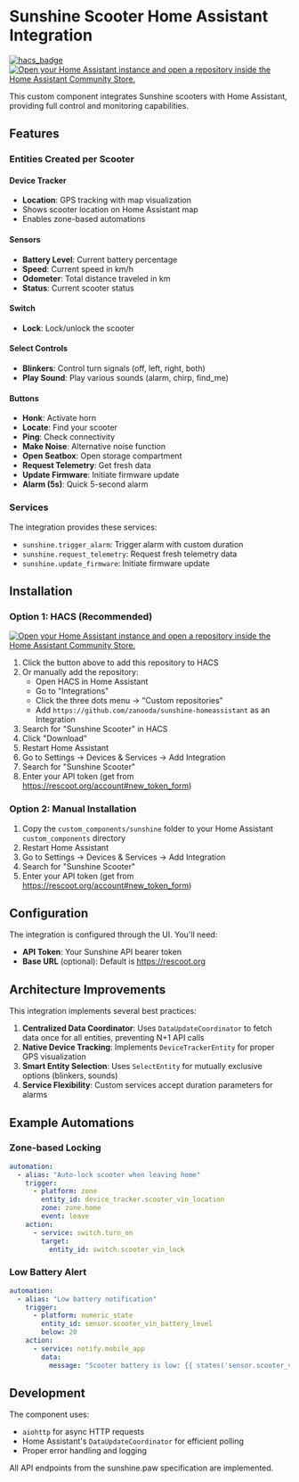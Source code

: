# Sunshine Scooter Home Assistant Integration

[![hacs_badge](https://img.shields.io/badge/HACS-Custom-41BDF5.svg)](https://github.com/hacs/integration)
[![Open your Home Assistant instance and open a repository inside the Home Assistant Community Store.](https://my.home-assistant.io/badges/hacs_repository.svg)](https://my.home-assistant.io/redirect/hacs_repository/?owner=zanooda&repository=sunshine-homeassistant&category=integration)

This custom component integrates Sunshine scooters with Home Assistant, providing full control and monitoring capabilities.

## Features

### Entities Created per Scooter

#### Device Tracker
- **Location**: GPS tracking with map visualization
- Shows scooter location on Home Assistant map
- Enables zone-based automations

#### Sensors
- **Battery Level**: Current battery percentage
- **Speed**: Current speed in km/h
- **Odometer**: Total distance traveled in km
- **Status**: Current scooter status

#### Switch
- **Lock**: Lock/unlock the scooter

#### Select Controls
- **Blinkers**: Control turn signals (off, left, right, both)
- **Play Sound**: Play various sounds (alarm, chirp, find_me)

#### Buttons
- **Honk**: Activate horn
- **Locate**: Find your scooter
- **Ping**: Check connectivity
- **Make Noise**: Alternative noise function
- **Open Seatbox**: Open storage compartment
- **Request Telemetry**: Get fresh data
- **Update Firmware**: Initiate firmware update
- **Alarm (5s)**: Quick 5-second alarm

### Services

The integration provides these services:

- `sunshine.trigger_alarm`: Trigger alarm with custom duration
- `sunshine.request_telemetry`: Request fresh telemetry data
- `sunshine.update_firmware`: Initiate firmware update

## Installation

### Option 1: HACS (Recommended)

[![Open your Home Assistant instance and open a repository inside the Home Assistant Community Store.](https://my.home-assistant.io/badges/hacs_repository.svg)](https://my.home-assistant.io/redirect/hacs_repository/?owner=zanooda&repository=sunshine-homeassistant&category=integration)

1. Click the button above to add this repository to HACS
2. Or manually add the repository:
   - Open HACS in Home Assistant
   - Go to "Integrations"
   - Click the three dots menu → "Custom repositories"
   - Add `https://github.com/zanooda/sunshine-homeassistant` as an Integration
3. Search for "Sunshine Scooter" in HACS
4. Click "Download"
5. Restart Home Assistant
6. Go to Settings → Devices & Services → Add Integration
7. Search for "Sunshine Scooter"
8. Enter your API token (get from https://rescoot.org/account#new_token_form)

### Option 2: Manual Installation

1. Copy the `custom_components/sunshine` folder to your Home Assistant `custom_components` directory
2. Restart Home Assistant
3. Go to Settings → Devices & Services → Add Integration
4. Search for "Sunshine Scooter"
5. Enter your API token (get from https://rescoot.org/account#new_token_form)

## Configuration

The integration is configured through the UI. You'll need:
- **API Token**: Your Sunshine API bearer token
- **Base URL** (optional): Default is https://rescoot.org

## Architecture Improvements

This integration implements several best practices:

1. **Centralized Data Coordinator**: Uses `DataUpdateCoordinator` to fetch data once for all entities, preventing N+1 API calls
2. **Native Device Tracking**: Implements `DeviceTrackerEntity` for proper GPS visualization
3. **Smart Entity Selection**: Uses `SelectEntity` for mutually exclusive options (blinkers, sounds)
4. **Service Flexibility**: Custom services accept duration parameters for alarms

## Example Automations

### Zone-based Locking
```yaml
automation:
  - alias: "Auto-lock scooter when leaving home"
    trigger:
      - platform: zone
        entity_id: device_tracker.scooter_vin_location
        zone: zone.home
        event: leave
    action:
      - service: switch.turn_on
        target:
          entity_id: switch.scooter_vin_lock
```

### Low Battery Alert
```yaml
automation:
  - alias: "Low battery notification"
    trigger:
      - platform: numeric_state
        entity_id: sensor.scooter_vin_battery_level
        below: 20
    action:
      - service: notify.mobile_app
        data:
          message: "Scooter battery is low: {{ states('sensor.scooter_vin_battery_level') }}%"
```

## Development

The component uses:
- `aiohttp` for async HTTP requests
- Home Assistant's `DataUpdateCoordinator` for efficient polling
- Proper error handling and logging

All API endpoints from the sunshine.paw specification are implemented.